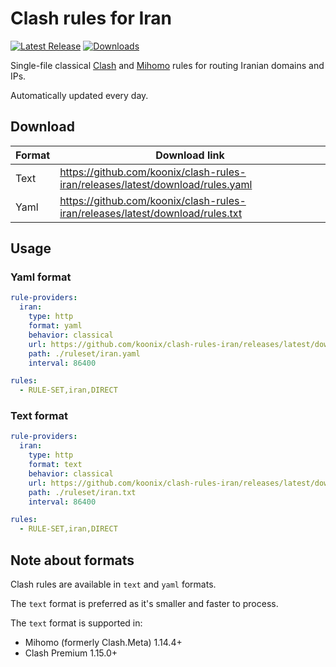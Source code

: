 # Clash rules for Iran

[![Latest Release](https://img.shields.io/github/release-date/koonix/clash-rules-iran?display_date=published_at&label=Latest%20Release&color=%23347d39)](https://github.com/koonix/clash-rules-iran/releases)
[![Downloads](https://img.shields.io/github/downloads/koonix/clash-rules-iran/total?label=Downloads&color=%23347d39)](https://github.com/koonix/clash-rules-iran/releases)

Single-file classical
[Clash](https://github.com/topics/clash)
and [Mihomo](https://github.com/MetaCubeX/mihomo/tree/Meta)
rules for routing Iranian domains and IPs.

Automatically updated every day.

## Download

| Format | Download link |
|--------|---------------|
| Text   | https://github.com/koonix/clash-rules-iran/releases/latest/download/rules.yaml |
| Yaml   | https://github.com/koonix/clash-rules-iran/releases/latest/download/rules.txt |

## Usage

### Yaml format

```yaml
rule-providers:
  iran:
    type: http
    format: yaml
    behavior: classical
    url: https://github.com/koonix/clash-rules-iran/releases/latest/download/rules.yaml
    path: ./ruleset/iran.yaml
    interval: 86400

rules:
  - RULE-SET,iran,DIRECT
```

### Text format

```yaml
rule-providers:
  iran:
    type: http
    format: text
    behavior: classical
    url: https://github.com/koonix/clash-rules-iran/releases/latest/download/rules.txt
    path: ./ruleset/iran.txt
    interval: 86400

rules:
  - RULE-SET,iran,DIRECT
```

## Note about formats

Clash rules are available in `text` and `yaml` formats.

The `text` format is preferred as it's smaller and faster to process.

The `text` format is supported in:

- Mihomo (formerly Clash.Meta) 1.14.4+
- Clash Premium 1.15.0+
